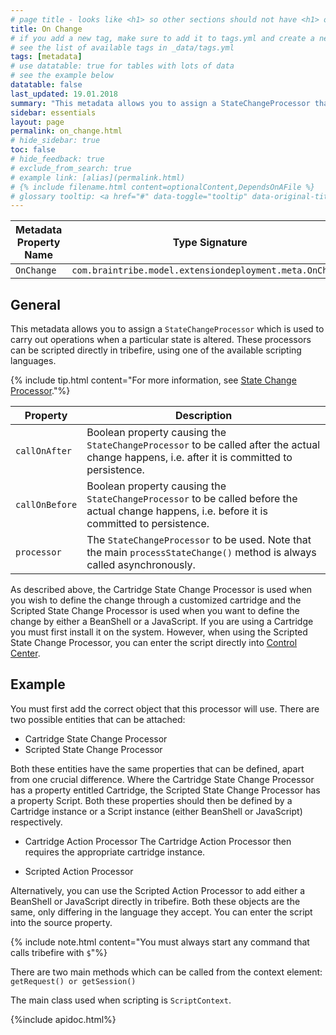 ```yaml
---
# page title - looks like <h1> so other sections should not have <h1> or single-hash headings
title: On Change
# if you add a new tag, make sure to add it to tags.yml and create a new page in pages/tags
# see the list of available tags in _data/tags.yml
tags: [metadata]
# use datatable: true for tables with lots of data
# see the example below
datatable: false
last_updated: 19.01.2018
summary: "This metadata allows you to assign a StateChangeProcessor that affects another part of tribefire when a property is changed."
sidebar: essentials
layout: page
permalink: on_change.html
# hide_sidebar: true
toc: false
# hide_feedback: true
# exclude_from_search: true
# example link: [alias](permalink.html)
# {% include filename.html content=optionalContent,DependsOnAFile %}
# glossary tooltip: <a href="#" data-toggle="tooltip" data-original-title="{{site.data.glossary.entity_type}}">entity types</a>
---
```


Metadata Property Name  | Type Signature  
------- | -----------
`OnChange` | `com.braintribe.model.extensiondeployment.meta.OnChange`

## General
This metadata allows you to assign a `StateChangeProcessor` which is used to carry out operations when a particular state is altered. These processors can be scripted directly in tribefire, using one of the available scripting languages.

{% include tip.html content="For more information, see [State Change Processor](state_change_processor.html)."%}

Property | Description
------- | -----------
`callOnAfter` | Boolean property causing the `StateChangeProcessor` to be called after the actual change happens, i.e. after it is committed to persistence.
`callOnBefore` | Boolean property causing the `StateChangeProcessor` to be called before the actual change happens, i.e. before it is committed to persistence.
`processor` | The `StateChangeProcessor` to be used. Note that the  main `processStateChange()` method is always called asynchronously.

As described above, the Cartridge State Change Processor is used when you wish to define the change through a customized cartridge and the Scripted State Change Processor is used when you want to define the change by either a BeanShell or a JavaScript. If you are using a Cartridge you must first install it on the system. However, when using the Scripted State Change Processor, you can enter the script directly into <a href="#" data-toggle="tooltip" data-original-title="{{site.data.glossary.control_center}}">Control Center</a>.

## Example
You must first add the correct object that this processor will use. There are two possible entities that can be attached:
* Cartridge State Change Processor
* Scripted State Change Processor

Both these entities have the same properties that can be defined, apart from one crucial difference. Where the Cartridge State Change Processor has a property entitled Cartridge, the Scripted State Change Processor has a property Script. Both these properties should then be defined by a Cartridge instance or a Script instance (either BeanShell or JavaScript) respectively.

* Cartridge Action Processor
The Cartridge Action Processor then requires the appropriate cartridge instance.

* Scripted Action Processor

Alternatively, you can use the Scripted Action Processor to add either a BeanShell or JavaScript directly in tribefire. Both these objects are the same, only differing in the language they accept. You can enter the script into the source property.

{% include note.html content="You must always start any command that calls tribefire with `$`"%}

There are two main methods which can be called from the context element: `getRequest() or getSession()`

The main class used when scripting is `ScriptContext`.

{%include apidoc.html%}
